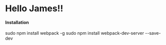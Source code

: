 # Hello James!!

#### Installation

sudo npm install webpack -g
sudo npm install webpack-dev-server --save-dev
